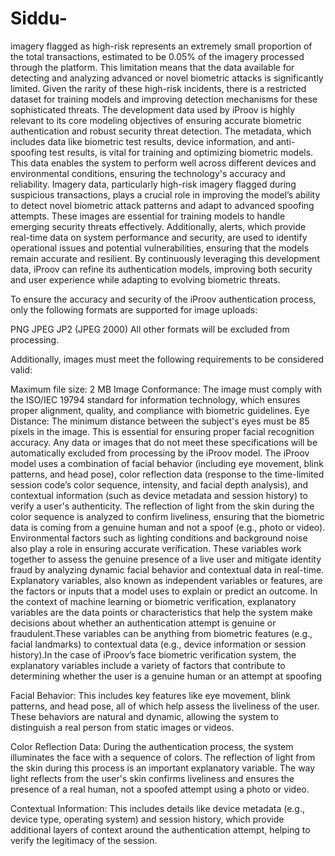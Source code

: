# Siddu-
 imagery flagged as high-risk represents an extremely small proportion of the total transactions, estimated to be 0.05% of the imagery processed through the platform. This limitation means that the data available for detecting and analyzing advanced or novel biometric attacks is significantly limited. Given the rarity of these high-risk incidents, there is a restricted dataset for training models and improving detection mechanisms for these sophisticated threats.
The development data used by iProov is highly relevant to its core modeling objectives of ensuring accurate biometric authentication and robust security threat detection. The metadata, which includes data like biometric test results, device information, and anti-spoofing test results, is vital for training and optimizing biometric models. This data enables the system to perform well across different devices and environmental conditions, ensuring the technology's accuracy and reliability. Imagery data, particularly high-risk imagery flagged during suspicious transactions, plays a crucial role in improving the model’s ability to detect novel biometric attack patterns and adapt to advanced spoofing attempts. These images are essential for training models to handle emerging security threats effectively. Additionally, alerts, which provide real-time data on system performance and security, are used to identify operational issues and potential vulnerabilities, ensuring that the models remain accurate and resilient. By continuously leveraging this development data, iProov can refine its authentication models, improving both security and user experience while adapting to evolving biometric threats.

To ensure the accuracy and security of the iProov authentication process, only the following formats are supported for image uploads:

PNG
JPEG
JP2 (JPEG 2000)
All other formats will be excluded from processing.

Additionally, images must meet the following requirements to be considered valid:

Maximum file size: 2 MB
Image Conformance: The image must comply with the ISO/IEC 19794 standard for information technology, which ensures proper alignment, quality, and compliance with biometric guidelines.
Eye Distance: The minimum distance between the subject's eyes must be 85 pixels in the image. This is essential for ensuring proper facial recognition accuracy.
Any data or images that do not meet these specifications will be automatically excluded from processing by the iProov model.
The iProov model uses a combination of facial behavior (including eye movement, blink patterns, and head pose), color reflection data (response to the time-limited session code’s color sequence, intensity, and facial depth analysis), and contextual information (such as device metadata and session history) to verify a user's authenticity. The reflection of light from the skin during the color sequence is analyzed to confirm liveliness, ensuring that the biometric data is coming from a genuine human and not a spoof (e.g., photo or video). Environmental factors such as lighting conditions and background noise also play a role in ensuring accurate verification. These variables work together to assess the genuine presence of a live user and mitigate identity fraud by analyzing dynamic facial behavior and contextual data in real-time.
Explanatory variables, also known as independent variables or features, are the factors or inputs that a model uses to explain or predict an outcome. In the context of machine learning or biometric verification, explanatory variables are the data points or characteristics that help the system make decisions about whether an authentication attempt is genuine or fraudulent.These variables can be anything from biometric features (e.g., facial landmarks) to contextual data (e.g., device information or session history).In the case of iProov’s face biometric verification system, the explanatory variables include a variety of factors that contribute to determining whether the user is a genuine human or an attempt at spoofing

Facial Behavior: This includes key features like eye movement, blink patterns, and head pose, all of which help assess the liveliness of the user. These behaviors are natural and dynamic, allowing the system to distinguish a real person from static images or videos.

Color Reflection Data: During the authentication process, the system illuminates the face with a sequence of colors. The reflection of light from the skin during this process is an important explanatory variable. The way light reflects from the user's skin confirms liveliness and ensures the presence of a real human, not a spoofed attempt using a photo or video.

Contextual Information: This includes details like device metadata (e.g., device type, operating system) and session history, which provide additional layers of context around the authentication attempt, helping to verify the legitimacy of the session.

